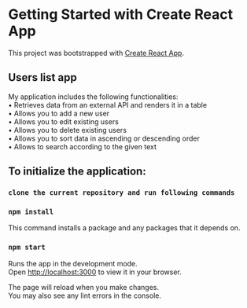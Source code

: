 # Getting Started with Create React App

This project was bootstrapped with [Create React App](https://github.com/facebook/create-react-app).

## Users list app

My application includes the following functionalities:\
• Retrieves data from an external API and renders it in a table\
• Allows you to add a new user\
• Allows you to edit existing users\
• Allows you to delete existing users\
•	Allows you to sort data in ascending or descending order\
•	Allows to search according to the given text

## To initialize the application:

### `clone the current repository and run following commands`

### `npm install`

This command installs a package and any packages that it depends on.

### `npm start`

Runs the app in the development mode.\
Open [http://localhost:3000](http://localhost:3000) to view it in your browser.

The page will reload when you make changes.\
You may also see any lint errors in the console.


